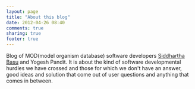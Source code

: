```yaml
---
layout: page
title: "About this blog"
date: 2012-04-26 08:40
comments: true
sharing: true
footer: true
---
```


Blog of MOD(model organism database) software developers <a
href="cybersiddhu.github.com">Siddhartha Basu</a> and Yogesh Pandit.
It is about the kind of software developmental hurdles we have crossed and those 
for which we don't have an answer, good ideas and solution that come out of user questions 
and anything that comes in between. 
